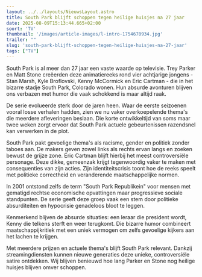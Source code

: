 ```yaml
---
layout: ../../layouts/NieuwsLayout.astro
title: South Park blijft schoppen tegen heilige huisjes na 27 jaar
date: 2025-08-09T15:13:44.665+02:00
soort: 'TV'
thumbnail: '/images/article-images/l-intro-1754670934.jpg'
trailer: ""
slug: 'south-park-blijft-schoppen-tegen-heilige-huisjes-na-27-jaar'
tags: ["TV"]
---
```


South Park is al meer dan 27 jaar een vaste waarde op televisie. Trey Parker en
Matt Stone creëerden deze animatiereeks rond vier achtjarige jongens - Stan
Marsh, Kyle Broflovski, Kenny McCormick en Eric Cartman - die in het bizarre
stadje South Park, Colorado wonen. Hun absurde avonturen blijven ons verbazen
met humor die vaak schokkend is maar altijd raak.

De serie evolueerde sterk door de jaren heen. Waar de eerste seizoenen vooral
losse verhalen hadden, zien we nu vaker overkoepelende thema's die meerdere
afleveringen beslaan. Die korte ontwikkeltijd van soms maar twee weken zorgt
ervoor dat South Park actuele gebeurtenissen razendsnel kan verwerken in de
plot.

South Park pakt gevoelige thema's als racisme, gender en politiek zonder taboes
aan. De makers geven zowel links als rechts ervan langs en zoeken bewust de
grijze zone. Eric Cartman blijft hierbij het meest controversiële personage.
Deze dikke, gemeenzak krijgt tegenwoordig vaker te maken met consequenties van
zijn acties. Zijn identiteitscrisis toont hoe de reeks speelt met politieke
correctheid en veranderende maatschappelijke normen.

In 2001 ontstond zelfs de term "South Park Republikein" voor mensen met gematigd
rechtse economische opvattingen maar progressieve sociale standpunten. De serie
geeft deze groep vaak een stem door politieke absurditeiten en hypocrisie
genadeloos bloot te leggen.

Kenmerkend blijven de absurde situaties: een leraar die president wordt, Kenny
die telkens sterft en weer terugkomt. Die bizarre humor combineert
maatschappijkritiek met een uniek vermogen om zelfs gevoelige kijkers aan het
lachen te krijgen.

Met meerdere prijzen en actuele thema's blijft South Park relevant. Dankzij
streamingdiensten kunnen nieuwe generaties deze unieke, controversiële satire
ontdekken. Wij blijven benieuwd hoe lang Parker en Stone nog heilige huisjes
blijven omver schoppen.